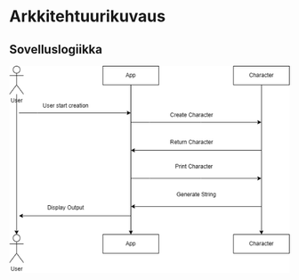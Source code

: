 # Arkkitehtuurikuvaus

## Sovelluslogiikka

![Sequence Diagram](../dokumentaatio/kuvat/Sequence%20Diagram.drawio.png)
